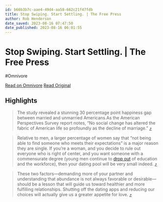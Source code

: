 ```yaml
---
id: b66b3b7c-aae4-49d4-aa58-662c21f47fdb
title: Stop Swiping. Start Settling. | The Free Press
author: Rob Henderson
date_saved: 2023-08-16 07:47:50
date_published: 2023-08-16 06:01:55
---
```


# Stop Swiping. Start Settling. | The Free Press
#Omnivore

[Read on Omnivore](https://omnivore.app/me/https-www-thefp-com-p-dating-apps-decline-of-marriage-189fe2c5509)
[Read Original](https://www.thefp.com/p/dating-apps-decline-of-marriage)

## Highlights

> The study revealed a stunning 30 percentage point happiness gap between married and unmarried Americans.As the American Perspectives Survey report notes, “No social change has altered the fabric of American life so profoundly as the decline of marriage.”  [⤴️](https://omnivore.app/me/https-www-thefp-com-p-dating-apps-decline-of-marriage-189fe2c5509#359195e2-2fc0-4c61-a1c1-d3aba1abc2b7) 

> Relative to men, a larger percentage of women say that “not being able to find someone who meets their expectations” is a major reason they are single. If you’re a woman, and you decide to rule out everyone who is right of center, and you want someone with a commensurate degree (young men continue to [drop out](https://www.thefp.com/p/americas-lost-boys-and-me) of education and the workforce), then your dating pool will be very small indeed. [⤴️](https://omnivore.app/me/https-www-thefp-com-p-dating-apps-decline-of-marriage-189fe2c5509#67ebad4b-b967-4304-9e6d-cee1bbfebcd4) 

> These two factors—demanding more of your partner and understanding that abundance is not always favorable or desirable—should be a lesson that will guide us toward healthier and more fulfilling relationships. Shutting off the dating apps and reducing our choices will actually give us a greater appetite for love. [⤴️](https://omnivore.app/me/https-www-thefp-com-p-dating-apps-decline-of-marriage-189fe2c5509#4e403e79-f144-434e-8499-57d2901fb389) 

